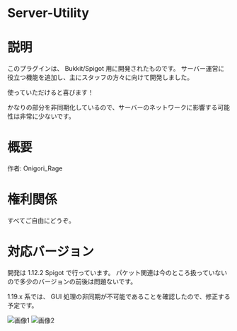 # Server-Utility

# 説明

このプラグインは、 Bukkit/Spigot 用に開発されたものです。
サーバー運営に役立つ機能を追加し、主にスタッフの方々に向けて開発しました。

使っていただけると喜びます！

かなりの部分を非同期化しているので、サーバーのネットワークに影響する可能性は非常に少ないです。

# 概要

作者: Onigori_Rage

# 権利関係

すべてご自由にどうぞ。

# 対応バージョン

開発は 1.12.2 Spigot で行っています。
パケット関連は今のところ扱っていないので多少のバージョンの前後は問題ないです。

1.19.x 系では、 GUI 処理の非同期が不可能であることを確認したので、修正する予定です。

![画像1](https://media.discordapp.net/attachments/1091922710214475916/1091922732612071544/image.png)
![画像2](https://media.discordapp.net/attachments/1091922710214475916/1091922864376119408/image.png)
